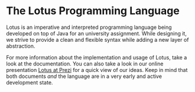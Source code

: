 # The Lotus Programming Language

Lotus is an imperative and interpreted programming language being developed on top of Java for an university assignment. While designing it, we strive to provide a clean and flexible syntax while adding a new layer of abstraction.

For more information about the implementation and usage of Lotus, take a look at the documentation. You can also take a look in our online presentation [Lotus at Prezi](https://prezi.com/llexjbfttwon/lotus/) for a quick view of our ideas. Keep in mind that both documents *and* the language are in a very early and active development state.
